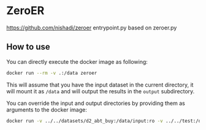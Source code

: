 # ZeroER

https://github.com/nishadi/zeroer
entrypoint.py based on zeroer.py

## How to use

You can directly execute the docker image as following:
```bash
docker run --rm -v .:/data zeroer
```
This will assume that you have the input dataset in the current directory,
it will mount it as `/data` and will output the results in the `output` subdirectory.

You can override the input and output directories by providing them as arguments to the docker image:
```bash
docker run -v ../../datasets/d2_abt_buy:/data/input:ro -v ../../test:/data/output zeroer /data/input /data/output
```
